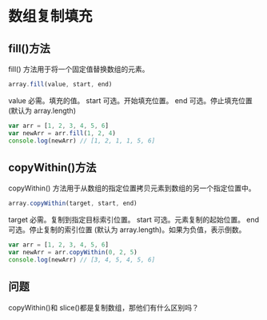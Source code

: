 # 数组复制填充

## fill()方法

fill() 方法用于将一个固定值替换数组的元素。

```js
array.fill(value, start, end)
```

value 必需。填充的值。
start 可选。开始填充位置。
end 可选。停止填充位置 (默认为 array.length)

```js
var arr = [1, 2, 3, 4, 5, 6]
var newArr = arr.fill(1, 2, 4)
console.log(newArr) // [1, 2, 1, 1, 5, 6]
```

## copyWithin()方法

copyWithin() 方法用于从数组的指定位置拷贝元素到数组的另一个指定位置中。

```js
array.copyWithin(target, start, end)
```

target 必需。复制到指定目标索引位置。
start 可选。元素复制的起始位置。
end 可选。停止复制的索引位置 (默认为 array.length)。如果为负值，表示倒数。

```js
var arr = [1, 2, 3, 4, 5, 6]
var newArr = arr.copyWithin(0, 2, 5)
console.log(newArr) // [3, 4, 5, 4, 5, 6]
```

## 问题

copyWithin()和 slice()都是复制数组，那他们有什么区别吗？
